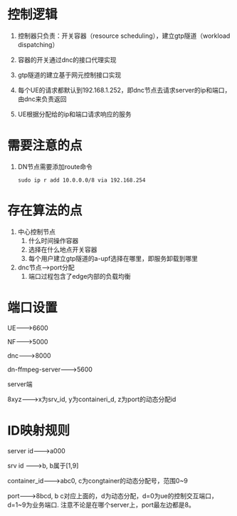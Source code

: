 # 控制逻辑
1. 控制器只负责：开关容器（resource scheduling），建立gtp隧道（workload dispatching）

2. 容器的开关通过dnc的接口代理实现

3. gtp隧道的建立基于网元控制接口实现

4. 每个UE的请求都默认到192.168.1.252，即dnc节点去请求server的ip和端口，由dnc来负责返回

5. UE根据分配给的ip和端口请求响应的服务

   

# 需要注意的点

1. DN节点需要添加route命令

   `sudo ip r add 10.0.0.0/8 via 192.168.254`








# 存在算法的点
1. 中心控制节点
   1. 什么时间操作容器
   2. 选择在什么地点开关容器
   3. 每个用户建立gtp隧道的a-upf选择在哪里，即服务卸载到哪里
2. dnc节点-->port分配
   1. 端口过程包含了edge内部的负载均衡

# 端口设置

UE--->6600

NF--->5000

dnc--->8000

dn-ffmpeg-server--->5600



server端

8xyz--->x为srv_id, y为containeri_d, z为port的动态分配id



# ID映射规则

server id--->a000

srv id --->b, b属于[1,9]

container_id--->abc0, c为congtainer的动态分配号，范围0~9

port--->8bcd, b c对应上面的，d为动态分配，d=0为ue的控制交互端口，d=1~9为业务端口.  注意不论是在哪个server上，port最左边都是8。

